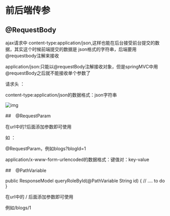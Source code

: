 # 前后端传参

##  @RequestBody

ajax请求中 content-type:application/json,这样也能在后台接受前台提交的数据，其实这个时候前端提交的数据是 json格式的字符串，后端要用@requestbody注解来接收

application/json:只能以@requestBody注解接收对象，但是springMVC中用@requestBody之后就不能接收单个参数了

请求头 ：

 content-type:application/json的数据格式：json字符串

![img](D:\笔记\weixinobU7Vjr8tHqOmJJNm5a6Yl8aY_xY\32ce7e6610304c1baac067ca56a5fc69\07d8264cd94b477eb9a198547cdc35c2.jpg)





##　@RequestParam

在url中的?后面添加参数即可使用

如 ：

@RequestParam，例如blogs?blogId=1

application/x-www-form-urlencoded的数据格式：键值对：key-value





##　@PathVariable



public ResponseModel queryRoleById(@PathVariable String id) {        // .... to do  }

在url中的 / 后面添加参数即可使用

例如/blogs/1


